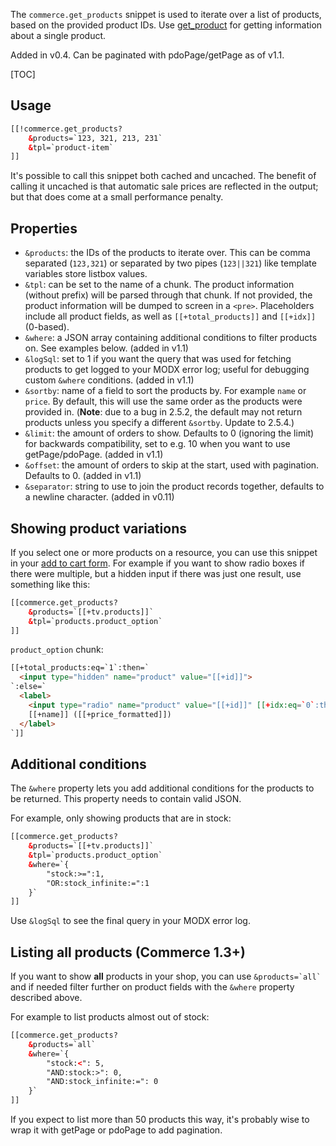 The `commerce.get_products` snippet is used to iterate over a list of products, based on the provided product IDs. Use [get_product](get_product) for getting information about a single product.

Added in v0.4. Can be paginated with pdoPage/getPage as of v1.1.

[TOC]

## Usage

```` html
[[!commerce.get_products?
    &products=`123, 321, 213, 231`
    &tpl=`product-item`
]]
````

It's possible to call this snippet both cached and uncached. The benefit of calling it uncached is that automatic sale prices are reflected in the output; but that does come at a small performance penalty.

## Properties

- `&products`: the IDs of the products to iterate over. This can be comma separated (`123,321`) or separated by two pipes (`123||321`) like template variables store listbox values.
- `&tpl`: can be set to the name of a chunk. The product information (without prefix) will be parsed through that chunk. If not provided, the product information will be dumped to screen in a `<pre>`. Placeholders include all product fields, as well as `[[+total_products]]` and `[[+idx]]` (0-based).
- `&where`: a JSON array containing additional conditions to filter products on. See examples below. (added in v1.1)
- `&logSql`: set to 1 if you want the query that was used for fetching products to get logged to your MODX error log; useful for debugging custom `&where` conditions. (added in v1.1)
- `&sortby`: name of a field to sort the products by. For example `name` or `price`. By default, this will use the same order as the products were provided in. (**Note**: due to a bug in 2.5.2, the default may not return products unless you specify a different `&sortby`. Update to 2.5.4.)
- `&limit`: the amount of orders to show. Defaults to 0 (ignoring the limit) for backwards compatibility, set to e.g. 10 when you want to use getPage/pdoPage. (added in v1.1)
- `&offset`: the amount of orders to skip at the start, used with pagination. Defaults to 0. (added in v1.1)
- `&separator`: string to use to join the product records together, defaults to a newline character. (added in v0.11)

## Showing product variations

If you select one or more products on a resource, you can use this snippet in your [add to cart form](../Product_Catalog/Add_to_Cart_Form). For example if you want to show radio boxes if there were multiple, but a hidden input if there was just one result, use something like this:

```` html
[[commerce.get_products?
    &products=`[[+tv.products]]`
    &tpl=`products.product_option`
]]
````

`product_option` chunk:

```` html
[[+total_products:eq=`1`:then=`
  <input type="hidden" name="product" value="[[+id]]">
`:else=`
  <label>
    <input type="radio" name="product" value="[[+id]]" [[+idx:eq=`0`:then=`checked="checked"`:else=``]]>
    [[+name]] ([[+price_formatted]])
  </label>
`]]
````

## Additional conditions

The `&where` property lets you add additional conditions for the products to be returned. This property needs to contain valid JSON.

For example, only showing products that are in stock:

```` html
[[commerce.get_products?
    &products=`[[+tv.products]]`
    &tpl=`products.product_option`
    &where=`{
        "stock:>=":1,
        "OR:stock_infinite:=":1
    }`
]]
````

Use `&logSql` to see the final query in your MODX error log.

## Listing all products (Commerce 1.3+)

If you want to show **all** products in your shop, you can use ``` &products=`all` ``` and if needed filter further on product fields with the `&where` property described above.

For example to list products almost out of stock:

```html
[[commerce.get_products?
    &products=`all`
    &where=`{
        "stock:<": 5,
        "AND:stock:>": 0,
        "AND:stock_infinite:=": 0
    }`
]]
```

If you expect to list more than 50 products this way, it's probably wise to wrap it with getPage or pdoPage to add pagination.
